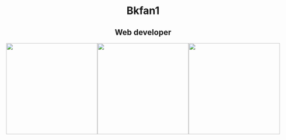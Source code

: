 <h1 align="center">Bkfan1</h1>
<h2 align="center" >Web developer</h2>

<div style="display: flex; flex-direction: column;">
    <div style="width: 100%; display: flex; justify-content: center;">
        <img width="250px" height="250px" src="https://lh3.googleusercontent.com/proxy/Lit7wlZ4KCxlAAfU1gfeR5sRTTXhjD-nPY0yooMOKXaaclsRwpZgH-aQLNbeaw-T1fI-uR2j3X9CIZ98GaHvys3z3-df_2wb4xiDF2JuqO3kzeYWH2ch3SDPXtAyeXoK2Otmmzttkh1XhQyya6iohqVww7bXLq_GrwGnWI0bsc905idnpH4" alt="">
        <img width="250px" height="250px" src="https://kariselovuo.pro/ksprov1/wp-content/uploads/2018/02/css-logo.png" alt="">
        <img width="250px" height="250px" src="https://www.mozillaphilippines.org/wp-content/uploads/2016/06/javascript-logo.jpg" alt="">
    </div>
    
</div>
